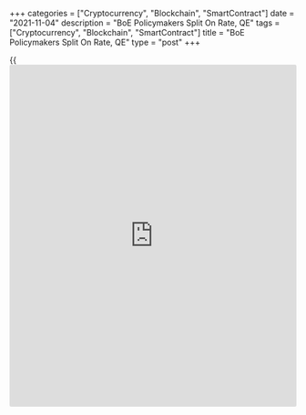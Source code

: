+++
categories = ["Cryptocurrency", "Blockchain", "SmartContract"]
date = "2021-11-04"
description = "BoE Policymakers Split On Rate, QE"
tags = ["Cryptocurrency", "Blockchain", "SmartContract"]
title = "BoE Policymakers Split On Rate, QE"
type = "post"
+++

{{<iframe id="large-banner" src="https://www.bounty.group/#slide=26.0" width="100%" height="600" scrolling="no" style="border: 0px solid rgb(216, 221, 230); border-radius: 3px;">}}

Policymakers of the Bank of England decided to maintain its record low
interest rate and quantitative easing in a split vote.

Seven members of the Monetary Policy Committee voted to leave the key
interest rate unchanged at 0.10 percent, while Dave Ramsden and Michael
Saunders sought a 15 basis point rate hike, the bank said in a statement
on Thursday.  
  
Ramsden and Saunders said the economic outlook warranted a tightening in
the monetary [policy](https://www.fintechee.com/policy/) stance at this meeting.

Further, the MPC voted 6-3 to retain the existing stock of corporate
bond purchases at GBP 20 billion and the government bond purchases
target at GBP 875 billion.

Catherine L Mann, Dave Ramsden and Michael Saunders preferred to reduce
the target for the stock of UK government bond purchases to GBP 855
billion from GBP 875 billion.

The MPC judged that it would be necessary over coming months to increase
Bank Rate in order to return CPI inflation sustainably to the 2 percent
target.

According to the latest forecast, CPI inflation will rise to 4.5 percent
in November and remain around that level through the winter, accounted
for by further increases in core goods and food price inflation.

Overall, GDP was expected to grow by around 1.5 percent in third quarter
of 2021 and by 1 percent in the fourth quarter in the November Report
projections, around half of the rates envisaged in the August Report.

As a result, GDP was expected to remain below its pre-Covid level until
the first quarter of 2022.

For comments and feedback [contact](https://www.playgroundfx.com/contact/): editorial@rtt[news](https://www.letsplayfx.com/blog/forex-news-website/).com

[Economic News][1]

 **What parts of the world are seeing the best (and worst) economic
performances lately? Click[here][2] to check out our [Econ Scorecard][2]
and find out! See up-to-the-moment [ranking](https://www.playgroundfx.com/blog/crypto-exchange-ranking/)s for the best and worst
performers in [GDP][3], [unemployment rate][4], [inflation][5] and much
more.**

   1. www.rtt[news](https://www.letsplayfx.com/blog/forex-news-website/).com/Content/EconomicNews.aspx
   2. www.rtt[news](https://www.letsplayfx.com/blog/forex-news-website/).com/economic-scorecard/world-rank/unemployment-rate/highest-performance.aspx
   3. www.rtt[news](https://www.letsplayfx.com/blog/forex-news-website/).com/economic-scorecard/world-rank/GDP/highest-performance.aspx
   4. www.rtt[news](https://www.letsplayfx.com/blog/forex-news-website/).com/economic-scorecard/world-rank/unemployment-rate/lowest-performance.aspx
   5. www.rtt[news](https://www.letsplayfx.com/blog/forex-news-website/).com/economic-scorecard/world-rank/CPI/highest-performance.aspx